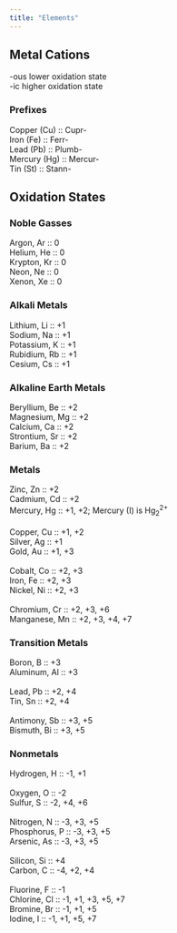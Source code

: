 ```yaml
---
title: "Elements"
---
```

## Metal Cations
-ous lower oxidation state<br>
-ic higher oxidation state
### Prefixes
Copper (Cu) :: Cupr-<br>
Iron (Fe) :: Ferr-<br>
Lead (Pb) :: Plumb-<br>
Mercury (Hg) :: Mercur-<br>
Tin (St) :: Stann-
## Oxidation States
### Noble Gasses
Argon, Ar :: 0<br>
Helium, He :: 0<br>
Krypton, Kr :: 0<br>
Neon, Ne :: 0<br>
Xenon, Xe :: 0<br>
### Alkali Metals
Lithium, Li :: +1<br>
Sodium, Na :: +1<br>
Potassium, K :: +1<br>
Rubidium, Rb :: +1<br>
Cesium, Cs :: +1<br>
### Alkaline Earth Metals
Beryllium, Be :: +2<br>
Magnesium, Mg :: +2<br>
Calcium, Ca :: +2<br>
Strontium, Sr :: +2<br>
Barium, Ba :: +2<br>
### Metals
Zinc, Zn :: +2<br>
Cadmium, Cd :: +2<br>
Mercury, Hg :: +1, +2; Mercury (I) is $\text{Hg}_2^{2+}$<br>
<br>
Copper, Cu :: +1, +2<br>
Silver, Ag :: +1<br>
Gold, Au :: +1, +3<br>
<br>
Cobalt, Co :: +2, +3<br>
Iron, Fe :: +2, +3<br>
Nickel, Ni :: +2, +3<br>
<br>
Chromium, Cr :: +2, +3, +6<br>
Manganese, Mn :: +2, +3, +4, +7<br>
### Transition Metals
Boron, B :: +3<br>
Aluminum, Al :: +3<br>
<br>
Lead, Pb :: +2, +4<br>
Tin, Sn :: +2, +4<br>
<br>
Antimony, Sb :: +3, +5<br>
Bismuth, Bi :: +3, +5<br>
### Nonmetals
Hydrogen, H :: -1, +1<br>
<br>
Oxygen, O :: -2<br>
Sulfur, S :: -2, +4, +6<br>
<br>
Nitrogen, N :: -3, +3, +5<br>
Phosphorus, P :: -3, +3, +5<br>
Arsenic, As :: -3, +3, +5<br>
<br>
Silicon, Si :: +4<br>
Carbon, C :: -4, +2, +4<br>
<br>
Fluorine, F :: -1<br>
Chlorine, Cl :: -1, +1, +3, +5, +7<br>
Bromine, Br :: -1, +1, +5<br>
Iodine, I :: -1, +1, +5, +7<br>